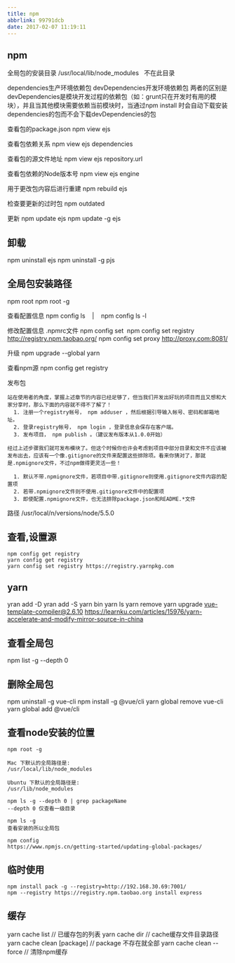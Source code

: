```yaml
---
title: npm
abbrlink: 99791dcb
date: 2017-02-07 11:19:11
---
```


## npm
全局包的安装目录
/usr/local/lib/node_modules   不在此目录

dependencies生产环境依赖包
devDependencies开发环境依赖包
两者的区别是devDependencies是模块开发过程的依赖包（如：grunt只在开发时有用的模块），并且当其他模块需要依赖当前模块时，当通过npm install <package-name>时会自动下载安装dependencies的包而不会下载devDependencies的包

查看包的package.json
npm view ejs

查看包依赖关系
npm view ejs dependencies

查看包的源文件地址
npm view ejs repository.url

查看包依赖的Node版本号
npm view ejs engine

用于更改包内容后进行重建
npm rebuild ejs

检查要更新的过时包
npm outdated

更新
npm update ejs
npm update -g ejs

## 卸载
npm uninstall ejs
npm uninstall -g pjs

## 全局包安装路径
npm root
npm root -g

查看配置信息
npm config ls    |    npm config ls -l

修改配置信息
.npmrc文件
npm config set 
npm config set registry http://registry.npm.taobao.org/
npm config set proxy http://proxy.com:8081/

升级
npm upgrade --global yarn

查看npm源
npm config get registry


发布包
```
站在使用者的角度，掌握上述章节的内容已经足够了，但当我们开发出好玩的项目而且又想和大家分享时，那么下面的内容就不得不了解了！
  1. 注册一个registry帐号， npm adduser ，然后根据引导输入帐号、密码和邮箱地址。
  2. 登录registry帐号， npm login ，登录信息会保存在客户端。
  3. 发布项目， npm publish 。（建议发布版本从1.0.0开始）

经过上述步骤我们就可发布模块了。但这个时候你也许会考虑到项目中部分目录和文件不应该被发布出去，应该有一个像.gitignore的文件来配置这些排除项。看来你猜对了，那就是.npmignore文件，不过npm做得更灵活一些！
  
  1. 默认不带.npmignore文件，若项目中带.gitignore则使用.gitignore文件内容的配置项
  2. 若带.npmignore文件则不使用.gitignore文件中的配置项
  3. 即使配置.npmignore文件，也无法排除package.json和README.*文件
```

路径
  /usr/local/n/versions/node/5.5.0

## 查看,设置源
```
npm config get registry
yarn config get registry
yarn config set registry https://registry.yarnpkg.com
```

## yarn
yran add -D
yran add -S
yarn bin
yarn ls
yarn remove
yarn upgrade vue-template-compiler@2.6.10
https://learnku.com/articles/15976/yarn-accelerate-and-modify-mirror-source-in-china

## 查看全局包
npm list -g --depth 0

## 删除全局包
npm uninstall -g vue-cli
npm install -g @vue/cli
yarn global remove vue-cli
yarn global add @vue/cli

## 查看node安装的位置
```
npm root -g

Mac 下默认的全局路径是:
/usr/local/lib/node_modules

Ubuntu 下默认的全局路径是:
/usr/lib/node_modules

npm ls -g --depth 0 | grep packageName
--depth 0 仅查看一级目录

npm ls -g
查看安装的所以全局包

npm config
https://www.npmjs.cn/getting-started/updating-global-packages/
```

## 临时使用
```
npm install pack -g --registry=http://192.168.30.69:7001/
npm --registry https://registry.npm.taobao.org install express

```

## 缓存
yarn cache list // 已缓存包的列表
yarn cache dir // cache缓存文件目录路径
yarn cache clean [package] // package 不存在就全部
yarn cache clean --force // 清除npm缓存
